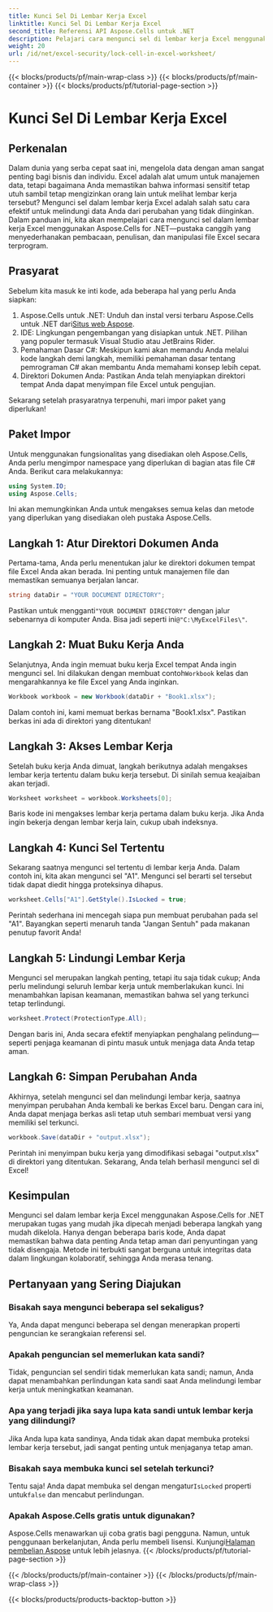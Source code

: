 ```yaml
---
title: Kunci Sel Di Lembar Kerja Excel
linktitle: Kunci Sel Di Lembar Kerja Excel
second_title: Referensi API Aspose.Cells untuk .NET
description: Pelajari cara mengunci sel di lembar kerja Excel menggunakan Aspose.Cells for .NET. Tutorial langkah demi langkah yang mudah untuk manajemen data yang aman.
weight: 20
url: /id/net/excel-security/lock-cell-in-excel-worksheet/
---
```


{{< blocks/products/pf/main-wrap-class >}}
{{< blocks/products/pf/main-container >}}
{{< blocks/products/pf/tutorial-page-section >}}

# Kunci Sel Di Lembar Kerja Excel

## Perkenalan

Dalam dunia yang serba cepat saat ini, mengelola data dengan aman sangat penting bagi bisnis dan individu. Excel adalah alat umum untuk manajemen data, tetapi bagaimana Anda memastikan bahwa informasi sensitif tetap utuh sambil tetap mengizinkan orang lain untuk melihat lembar kerja tersebut? Mengunci sel dalam lembar kerja Excel adalah salah satu cara efektif untuk melindungi data Anda dari perubahan yang tidak diinginkan. Dalam panduan ini, kita akan mempelajari cara mengunci sel dalam lembar kerja Excel menggunakan Aspose.Cells for .NET—pustaka canggih yang menyederhanakan pembacaan, penulisan, dan manipulasi file Excel secara terprogram.

## Prasyarat

Sebelum kita masuk ke inti kode, ada beberapa hal yang perlu Anda siapkan:

1.  Aspose.Cells untuk .NET: Unduh dan instal versi terbaru Aspose.Cells untuk .NET dari[Situs web Aspose](https://releases.aspose.com/cells/net/).
2. IDE: Lingkungan pengembangan yang disiapkan untuk .NET. Pilihan yang populer termasuk Visual Studio atau JetBrains Rider.
3. Pemahaman Dasar C#: Meskipun kami akan memandu Anda melalui kode langkah demi langkah, memiliki pemahaman dasar tentang pemrograman C# akan membantu Anda memahami konsep lebih cepat.
4. Direktori Dokumen Anda: Pastikan Anda telah menyiapkan direktori tempat Anda dapat menyimpan file Excel untuk pengujian.

Sekarang setelah prasyaratnya terpenuhi, mari impor paket yang diperlukan!

## Paket Impor

Untuk menggunakan fungsionalitas yang disediakan oleh Aspose.Cells, Anda perlu mengimpor namespace yang diperlukan di bagian atas file C# Anda. Berikut cara melakukannya:

```csharp
using System.IO;
using Aspose.Cells;
```

Ini akan memungkinkan Anda untuk mengakses semua kelas dan metode yang diperlukan yang disediakan oleh pustaka Aspose.Cells.

## Langkah 1: Atur Direktori Dokumen Anda

Pertama-tama, Anda perlu menentukan jalur ke direktori dokumen tempat file Excel Anda akan berada. Ini penting untuk manajemen file dan memastikan semuanya berjalan lancar. 

```csharp
string dataDir = "YOUR DOCUMENT DIRECTORY";
```

 Pastikan untuk mengganti`"YOUR DOCUMENT DIRECTORY"` dengan jalur sebenarnya di komputer Anda. Bisa jadi seperti ini`@"C:\MyExcelFiles\"`.

## Langkah 2: Muat Buku Kerja Anda

Selanjutnya, Anda ingin memuat buku kerja Excel tempat Anda ingin mengunci sel. Ini dilakukan dengan membuat contoh`Workbook` kelas dan mengarahkannya ke file Excel yang Anda inginkan.

```csharp
Workbook workbook = new Workbook(dataDir + "Book1.xlsx");
```

Dalam contoh ini, kami memuat berkas bernama "Book1.xlsx". Pastikan berkas ini ada di direktori yang ditentukan!

## Langkah 3: Akses Lembar Kerja

Setelah buku kerja Anda dimuat, langkah berikutnya adalah mengakses lembar kerja tertentu dalam buku kerja tersebut. Di sinilah semua keajaiban akan terjadi. 

```csharp
Worksheet worksheet = workbook.Worksheets[0];
```

Baris kode ini mengakses lembar kerja pertama dalam buku kerja. Jika Anda ingin bekerja dengan lembar kerja lain, cukup ubah indeksnya.

## Langkah 4: Kunci Sel Tertentu 

Sekarang saatnya mengunci sel tertentu di lembar kerja Anda. Dalam contoh ini, kita akan mengunci sel "A1". Mengunci sel berarti sel tersebut tidak dapat diedit hingga proteksinya dihapus.

```csharp
worksheet.Cells["A1"].GetStyle().IsLocked = true;
```

Perintah sederhana ini mencegah siapa pun membuat perubahan pada sel "A1". Bayangkan seperti menaruh tanda "Jangan Sentuh" pada makanan penutup favorit Anda!

## Langkah 5: Lindungi Lembar Kerja

Mengunci sel merupakan langkah penting, tetapi itu saja tidak cukup; Anda perlu melindungi seluruh lembar kerja untuk memberlakukan kunci. Ini menambahkan lapisan keamanan, memastikan bahwa sel yang terkunci tetap terlindungi.

```csharp
worksheet.Protect(ProtectionType.All);
```

Dengan baris ini, Anda secara efektif menyiapkan penghalang pelindung—seperti penjaga keamanan di pintu masuk untuk menjaga data Anda tetap aman.

## Langkah 6: Simpan Perubahan Anda

Akhirnya, setelah mengunci sel dan melindungi lembar kerja, saatnya menyimpan perubahan Anda kembali ke berkas Excel baru. Dengan cara ini, Anda dapat menjaga berkas asli tetap utuh sembari membuat versi yang memiliki sel terkunci.

```csharp
workbook.Save(dataDir + "output.xlsx");
```

Perintah ini menyimpan buku kerja yang dimodifikasi sebagai "output.xlsx" di direktori yang ditentukan. Sekarang, Anda telah berhasil mengunci sel di Excel!

## Kesimpulan

Mengunci sel dalam lembar kerja Excel menggunakan Aspose.Cells for .NET merupakan tugas yang mudah jika dipecah menjadi beberapa langkah yang mudah dikelola. Hanya dengan beberapa baris kode, Anda dapat memastikan bahwa data penting Anda tetap aman dari penyuntingan yang tidak disengaja. Metode ini terbukti sangat berguna untuk integritas data dalam lingkungan kolaboratif, sehingga Anda merasa tenang.

## Pertanyaan yang Sering Diajukan

### Bisakah saya mengunci beberapa sel sekaligus?
Ya, Anda dapat mengunci beberapa sel dengan menerapkan properti penguncian ke serangkaian referensi sel.

### Apakah penguncian sel memerlukan kata sandi?
Tidak, penguncian sel sendiri tidak memerlukan kata sandi; namun, Anda dapat menambahkan perlindungan kata sandi saat Anda melindungi lembar kerja untuk meningkatkan keamanan.

### Apa yang terjadi jika saya lupa kata sandi untuk lembar kerja yang dilindungi?
Jika Anda lupa kata sandinya, Anda tidak akan dapat membuka proteksi lembar kerja tersebut, jadi sangat penting untuk menjaganya tetap aman.

### Bisakah saya membuka kunci sel setelah terkunci?
 Tentu saja! Anda dapat membuka sel dengan mengatur`IsLocked` properti untuk`false` dan mencabut perlindungan.

### Apakah Aspose.Cells gratis untuk digunakan?
Aspose.Cells menawarkan uji coba gratis bagi pengguna. Namun, untuk penggunaan berkelanjutan, Anda perlu membeli lisensi. Kunjungi[Halaman pembelian Aspose](https://purchase.aspose.com/buy) untuk lebih jelasnya.
{{< /blocks/products/pf/tutorial-page-section >}}

{{< /blocks/products/pf/main-container >}}
{{< /blocks/products/pf/main-wrap-class >}}

{{< blocks/products/products-backtop-button >}}
